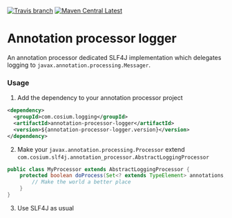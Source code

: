 [![Travis branch](https://img.shields.io/travis/Cosium/annotation-processor-logger/master.svg)](https://travis-ci.org/Cosium/annotation-processor-logger)
[![Maven Central Latest](https://img.shields.io/maven-central/v/com.cosium.logging/annotation-processor-logger.svg)](https://search.maven.org/#search%7Cgav%7C1%7Cg%3A%22com.cosium.logging%22%20AND%20a%3A%22annotation-processor-logger%22)

# Annotation processor logger

An annotation processor dedicated SLF4J implementation which delegates logging to `javax.annotation.processing.Messager`.

### Usage

1. Add the dependency to your annotation processor project

```xml
<dependency>
  <groupId>com.cosium.logging</groupId>
  <artifactId>annotation-processor-logger</artifactId>
  <version>${annotation-processor-logger.version}</version>
</dependency>
```

2. Make your `javax.annotation.processing.Processor` extend `com.cosium.slf4j.annotation_processor.AbstractLoggingProcessor`

```java
public class MyProcessor extends AbstractLoggingProcessor {
    protected boolean doProcess(Set<? extends TypeElement> annotations, RoundEnvironment roundEnv) {
        // Make the world a better place
    }
}
```

3. Use SLF4J as usual